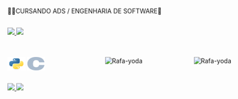 👨‍💻CURSANDO ADS / ENGENHARIA DE SOFTWARE👾
##
<div>
  <a href="https://beacons.ai/rafaballerini">
    <img height="180em" src="https://github-readme-stats.vercel.app/api?username=Kaua-Fonseca&show_icons=true&theme=dark&include_all_commits=true&count_private=true"/>
    <img height="150em" src="https://github-readme-stats.vercel.app/api/top-langs/?username=Kaua-Fonseca&layout=compact&langs_count=16&theme=dark"/>
  </a>
</div>

##

<div style="display: inline_block"><br>
  <img align="center" alt="Rafa-Python" height="30" width="40" src="https://raw.githubusercontent.com/devicons/devicon/master/icons/python/python-original.svg">
  <img align="center" alt="Rafa-Csharp" height="30" width="40" src="https://raw.githubusercontent.com/devicons/devicon/master/icons/c/c-original.svg">
  <img align="right" alt="Rafa-yoda" src="https://cdn.discordapp.com/attachments/7953589191417397249/825430589581688872/hi.gif">
  <img align="right" alt="Rafa-yoda" width="200" src="https://media4.giphy.com/media/v1.Y2lkPTZjMDliOTUyOW8wNDhzcHR4Z3NiajMzdW8xc2ZuZThsdXJkbW5ha3NhYXNhZjd0cCZlcD12MV9naWZzX3NlYXJjaCZjdD1n/PkKzNQjwPy7GvxZbfe/giphy-downsized-medium.gif">
</div>

##

<div>
<a href="https://instagram.com/kazinsw" target="_blank">
  <img src="https://img.shields.io/badge/-Instagram-%23E4405F?style=for-the-badge&logo=instagram&logoColor=white">
</a>
<a href="mailto:kauarochafonseca1@gmail.com" target="_blank">
  <img src="https://img.shields.io/badge/-Gmail-%23333?style=for-the-badge&logo=gmail&logoColor=white">
</a>
</div>
